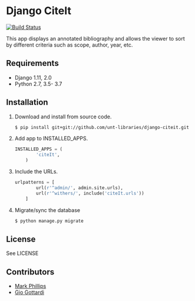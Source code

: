 Django CiteIt
=================

[![Build Status](https://travis-ci.org/unt-libraries/django-citeit.svg?branch=master)](https://travis-ci.org/unt-libraries/django-citeit)

This app displays an annotated bibliography and allows the viewer to sort by
different criteria such as scope, author, year, etc.


Requirements
------------

* Django 1.11, 2.0
* Python 2.7, 3.5- 3.7


Installation
------------

1.  Download and install from source code.
    ```sh
	$ pip install git+git://github.com/unt-libraries/django-citeit.git
    ```

2.  Add app to INSTALLED_APPS.
    ```python
	INSTALLED_APPS = (
            'citeIt',
        )
    ```

3.  Include the URLs.
    ```python
	urlpatterns = [
            url(r'^admin/', admin.site.urls),
            url(r'^withers/', include('citeIt.urls'))
        ]
    ```

4.  Migrate/sync the database
    ```sh
	$ python manage.py migrate
    ```


License
-------

See LICENSE


Contributors
------------

* [Mark Phillips](https://github.com/vphill)
* [Gio Gottardi](https://github.com/somexpert)
